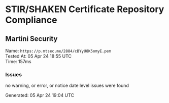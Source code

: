 # STIR/SHAKEN Certificate Repository Compliance

## Martini Security

Name: `https://p.mtsec.me/2884/cBYyU8K5omyE.pem`\
Tested At: 05 Apr 24 18:55 UTC\
Time: 157ms

### Issues

no warning, or error, or notice date level issues were found

Generated: 05 Apr 24 19:04 UTC